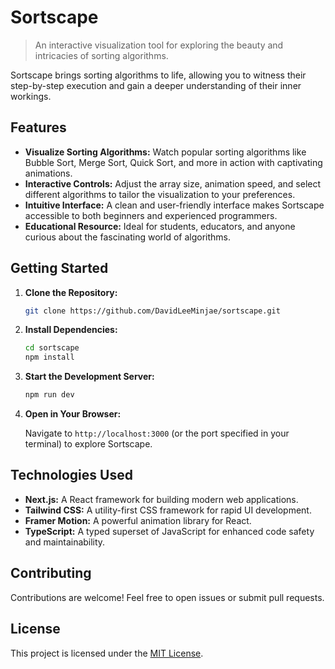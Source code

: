 # Sortscape

 

> An interactive visualization tool for exploring the beauty and intricacies of sorting algorithms.

Sortscape brings sorting algorithms to life, allowing you to witness their step-by-step execution and gain a deeper understanding of their inner workings. 

## Features

*   **Visualize Sorting Algorithms:** Watch popular sorting algorithms like Bubble Sort, Merge Sort, Quick Sort, and more in action with captivating animations.
*   **Interactive Controls:**  Adjust the array size, animation speed, and select different algorithms to tailor the visualization to your preferences.
*   **Intuitive Interface:**  A clean and user-friendly interface makes Sortscape accessible to both beginners and experienced programmers.
*   **Educational Resource:** Ideal for students, educators, and anyone curious about the fascinating world of algorithms.

## Getting Started

1.  **Clone the Repository:**

    ```bash
    git clone https://github.com/DavidLeeMinjae/sortscape.git
    ```

2.  **Install Dependencies:**

    ```bash
    cd sortscape
    npm install
    ```

3.  **Start the Development Server:**

    ```bash
    npm run dev
    ```

4.  **Open in Your Browser:**

    Navigate to `http://localhost:3000` (or the port specified in your terminal) to explore Sortscape.

## Technologies Used

*   **Next.js:** A React framework for building modern web applications.
*   **Tailwind CSS:** A utility-first CSS framework for rapid UI development.
*   **Framer Motion:** A powerful animation library for React.
*   **TypeScript:** A typed superset of JavaScript for enhanced code safety and maintainability.

## Contributing

Contributions are welcome! Feel free to open issues or submit pull requests.

## License

This project is licensed under the [MIT License](LICENSE).
